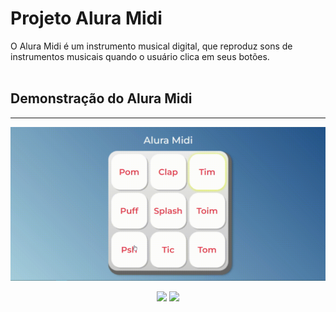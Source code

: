 # Projeto Alura Midi
O Alura Midi é um instrumento musical digital, que reproduz sons de instrumentos musicais quando o usuário clica em seus botões.
<br><br>
## Demonstração do Alura Midi
<hr>
<img src="images/videoaluramidi.gif">
<p align="center">
<img src="https://img.shields.io/badge/status-conclu%C3%ADdo-blue">
<img src="https://img.shields.io/badge/vers%C3%A3o-v1.0.0-orange">
</p>









